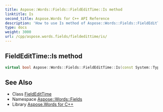 ```yaml
---
title: Aspose::Words::Fields::FieldEditTime::Is method
linktitle: Is
second_title: Aspose.Words for C++ API Reference
description: 'How to use Is method of Aspose::Words::Fields::FieldEditTime class in C++.'
type: docs
weight: 3000
url: /cpp/aspose.words.fields/fieldedittime/is/
---
```

## FieldEditTime::Is method




```cpp
virtual bool Aspose::Words::Fields::FieldEditTime::Is(const System::TypeInfo &target) const override
```

## See Also

* Class [FieldEditTime](../)
* Namespace [Aspose::Words::Fields](../../)
* Library [Aspose.Words for C++](../../../)

